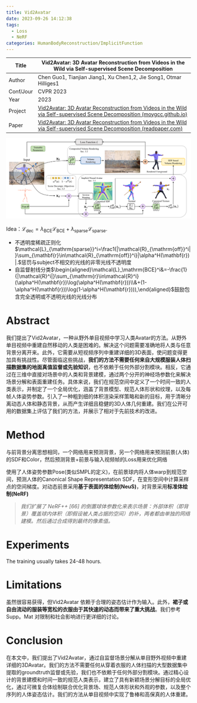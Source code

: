 ```yaml
---
title: Vid2Avatar
date: 2023-09-26 14:12:38
tags:
  - Loss
  - NeRF
categories: HumanBodyReconstruction/ImplicitFunction
---
```


| Title     | Vid2Avatar: 3D Avatar Reconstruction from Videos in the Wild via Self-supervised Scene Decomposition                                                                                                                 |
| --------- | -------------------------------------------------------------------------------------------------------------------------------------------------------------------------------------------------------------------- |
| Author    | Chen Guo1, Tianjian Jiang1, Xu Chen1,2, Jie Song1, Otmar Hilliges1                                                                                                                                                   |
| Conf/Jour | CVPR 2023                                                                                                                                                                                                            |
| Year      | 2023                                                                                                                                                                                                                 |
| Project   | [Vid2Avatar: 3D Avatar Reconstruction from Videos in the Wild via Self-supervised Scene Decomposition (moygcc.github.io)](https://moygcc.github.io/vid2avatar/)                                                      |
| Paper     | [Vid2Avatar: 3D Avatar Reconstruction from Videos in the Wild via Self-supervised Scene Decomposition (readpaper.com)](https://readpaper.com/pdf-annotate/note?pdfId=4726322030375354369&noteId=1970979448862074368) |

![image.png](https://raw.githubusercontent.com/qiyun71/Blog_images/main/pictures/20230921171140.png)

Idea：$\mathcal{L}_\mathrm{dec}=\lambda_\mathrm{BCE}\mathcal{L}_\mathrm{BCE}+\lambda_\mathrm{sparse}\mathcal{L}_\mathrm{sparse}.$
- 不透明度稀疏正则化$\mathcal{L}_{\mathrm{sparse}}^i=\frac1{|\mathcal{R}_{\mathrm{off}}^i|}\sum_{\mathbf{r}\in\mathcal{R}_{\mathrm{off}}^i}|\alpha^H(\mathbf{r})|.$惩罚与subject不相交的光线的非零光线不透明度
- 自监督射线分类$\begin{aligned}\mathcal{L}_\mathrm{BCE}^i&=-\frac{1}{|\mathcal{R}^i|}\sum_{\mathrm{r}\in\mathcal{R}^i}(\alpha^H(\mathbf{r})\log(\alpha^H(\mathbf{r}))\\&+(1-\alpha^H(\mathbf{r}))\log(1-\alpha^H(\mathbf{r}))),\end{aligned}$鼓励包含完全透明或不透明光线的光线分布
<!-- more -->

# Abstract

我们提出了Vid2Avatar，一种从野外单目视频中学习人类Avatar的方法。从野外单目视频中重建自然移动的人类是困难的。解决这个问题需要准确地将人类与任意背景分离开来。此外，它需要从短视频序列中重建详细的3D表面，使问题变得更加具有挑战性。尽管面临这些挑战，**我们的方法不需要任何来自大规模服装人体扫描数据集的地面真值监督或先验知识**，也不依赖于任何外部分割模块。相反，它通过在三维中直接对场景中的人类和背景建模，通过两个分开的神经场参数化来解决场景分解和表面重建任务。具体来说，我们在规范空间中定义了一个时间一致的人类表示，并制定了一个全局优化，涵盖了背景模型、规范人体形状和纹理，以及每帧人体姿势参数。引入了一种粗到细的体积渲染采样策略和新的目标，用于清晰分离动态人体和静态背景，从而产生详细且稳健的3D人体几何重建。我们在公开可用的数据集上评估了我们的方法，并展示了相对于先前技术的改进。

# Method

与前背景分离思想相同，一个网络用来预测背景，另一个网络用来预测前景(人体)的SDF和Color，然后预测背景+前景与输入视频帧的Loss用来优化网络

使用了人体姿势参数Pose(类似SMPL的定义)，在前景球内将人体warp到规范空间，预测人体的Canonical Shape Representation SDF，在变形空间中计算采样点的空间梯度。对动态前景采用**基于表面的体绘制(NeuS)**，对背景采用**标准体绘制(NeRF)**
> *我们扩展了 NeRF++ [66] 的倒置球体参数化来表示场景：外部体积（即背景）覆盖球内体积（即假设被人类占据的空间）的补，两者都由单独的网络建模。然后通过合成得到最终的像素值。*

# Experiments

The training usually takes 24-48 hours.

# Limitations

虽然很容易获得，但Vid2Avatar 依赖于合理的姿态估计作为输入。此外，**裙子或自由流动的服装等宽松的衣服由于其快速的动态而带来了重大挑战**。我们参考Supp。Mat 对限制和社会影响进行更详细的讨论。

# Conclusion

在本文中，我们提出了Vid2Avatar，通过自监督场景分解从单目野外视频中重建详细的3DAvatar。我们的方法不需要任何从穿着衣服的人体扫描的大型数据集中提取的groundtruth监督或先验，我们也不依赖于任何外部分割模块。通过精心设计的背景建模和时间一致的规范人类表示，建立了具有新颖场景分解目标的全局优化，通过可微复合体绘制联合优化背景场、规范人体形状和外观的参数，以及整个序列的人体姿态估计。我们的方法从单目视频中实现了鲁棒和高保真的人体重建。